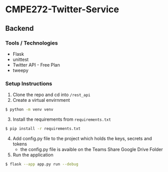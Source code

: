 # CMPE272-Twitter-Service

## Backend

### Tools / Technologies 
- Flask
- unittest
- Twitter API - Free Plan
- tweepy 

### Setup Instructions
1. Clone the repo and cd into `/rest_api`
2. Create a virtual envirnment
```bash
$ python -m venv venv
```
3. Install the requirements from `requirements.txt`
```bash
$ pip install -r requirements.txt
```
4. Add config.py file to the project which holds the keys, secrets and tokens
   - the config.py file is avaible on the Teams Share Google Drive Folder
5. Run the application
```bash
$ flask --app app.py run --debug
```